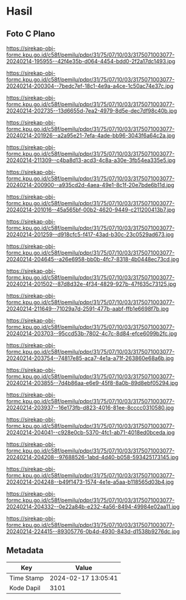 # Hasil

## Foto C Plano

https://sirekap-obj-formc.kpu.go.id/c58f/pemilu/pdpr/31/75/07/10/03/3175071003077-20240214-195955--42f4e35b-d064-4454-bdd0-2f2a17dc1493.jpg

https://sirekap-obj-formc.kpu.go.id/c58f/pemilu/pdpr/31/75/07/10/03/3175071003077-20240214-200304--7bedc7ef-18c1-4e9a-a4ce-1c50ac74e37c.jpg

https://sirekap-obj-formc.kpu.go.id/c58f/pemilu/pdpr/31/75/07/10/03/3175071003077-20240214-202735--13d6655d-7ea2-4979-8d5e-dec7df98c40b.jpg

https://sirekap-obj-formc.kpu.go.id/c58f/pemilu/pdpr/31/75/07/10/03/3175071003077-20240214-201926--a2a95e21-7efa-4ade-bb96-3043f6a64c2a.jpg

https://sirekap-obj-formc.kpu.go.id/c58f/pemilu/pdpr/31/75/07/10/03/3175071003077-20240214-211309--c4ba8d13-acd3-4c8a-a30e-3fb54ea335e5.jpg

https://sirekap-obj-formc.kpu.go.id/c58f/pemilu/pdpr/31/75/07/10/03/3175071003077-20240214-200900--a935cd2d-4aea-49e1-8c1f-20e7bde6b11d.jpg

https://sirekap-obj-formc.kpu.go.id/c58f/pemilu/pdpr/31/75/07/10/03/3175071003077-20240214-201016--45a565bf-00b2-4620-9449-c211200413b7.jpg

https://sirekap-obj-formc.kpu.go.id/c58f/pemilu/pdpr/31/75/07/10/03/3175071003077-20240214-201259--d918cfc5-f417-43ad-b30c-23c0529ad673.jpg

https://sirekap-obj-formc.kpu.go.id/c58f/pemilu/pdpr/31/75/07/10/03/3175071003077-20240214-204645--a26e6958-bb0b-4fc7-8318-4b0448ec73cd.jpg

https://sirekap-obj-formc.kpu.go.id/c58f/pemilu/pdpr/31/75/07/10/03/3175071003077-20240214-201502--87d8d32e-4f34-4829-927b-47f635c73125.jpg

https://sirekap-obj-formc.kpu.go.id/c58f/pemilu/pdpr/31/75/07/10/03/3175071003077-20240214-211649--71029a7d-2591-477b-aabf-ffb1e6698f7b.jpg

https://sirekap-obj-formc.kpu.go.id/c58f/pemilu/pdpr/31/75/07/10/03/3175071003077-20240214-203703--95ccd53b-7802-4c7c-8d84-efce6099b2fc.jpg

https://sirekap-obj-formc.kpu.go.id/c58f/pemilu/pdpr/31/75/07/10/03/3175071003077-20240214-203754--74817e85-aca7-4e1a-a71f-263860e68a6b.jpg

https://sirekap-obj-formc.kpu.go.id/c58f/pemilu/pdpr/31/75/07/10/03/3175071003077-20240214-203855--7d4b86aa-e6e9-45f8-8a0b-89d8ebf05294.jpg

https://sirekap-obj-formc.kpu.go.id/c58f/pemilu/pdpr/31/75/07/10/03/3175071003077-20240214-203937--16e173fb-d823-4016-81ee-8cccc0310580.jpg

https://sirekap-obj-formc.kpu.go.id/c58f/pemilu/pdpr/31/75/07/10/03/3175071003077-20240214-204041--c928e0cb-5370-4fc1-ab71-4018ed0bceda.jpg

https://sirekap-obj-formc.kpu.go.id/c58f/pemilu/pdpr/31/75/07/10/03/3175071003077-20240214-204208--97688526-1abd-4d40-b058-593425173145.jpg

https://sirekap-obj-formc.kpu.go.id/c58f/pemilu/pdpr/31/75/07/10/03/3175071003077-20240214-204248--b49f1473-1574-4e1e-a5aa-b118565d03b4.jpg

https://sirekap-obj-formc.kpu.go.id/c58f/pemilu/pdpr/31/75/07/10/03/3175071003077-20240214-204332--0e22a84b-e232-4a56-8494-49984e02aa11.jpg

https://sirekap-obj-formc.kpu.go.id/c58f/pemilu/pdpr/31/75/07/10/03/3175071003077-20240214-224415--89305776-0b4d-4930-843d-d1538b9276dc.jpg


## Metadata

| Key        | Value               |
| ---------- | ------------------- |
| Time Stamp | 2024-02-17 13:05:41 |
| Kode Dapil | 3101                |



